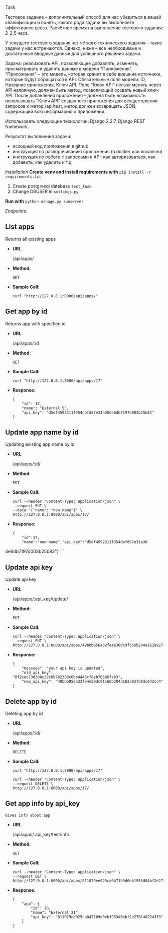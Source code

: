 *Task*

Тестовое задание – дополнительный способ для нас убедиться в вашей квалификации и понять, какого рода задачи вы выполняете эффективнее всего.
Расчётное время на выполнение тестового задания: 2-2,5 часа.

У текущего тестового задания нет чёткого технического задания – такие задачи у нас встречаются. Однако, ниже – все необходимые и достаточные вводные данные для успешного решения задачи.

Задача: реализовать API, позволяющее добавлять, изменять, просматривать и удалять данные в модели "Приложения".
"Приложения" – это модель, которая хранит в себе внешние источники, которые будут обращаться к API. Обязательные поля модели: ID, Название приложения, Ключ API. Поле "Ключ API" нельзя менять через API напрямую, должен быть метод, позволяющий создать новый ключ API.
После добавления приложения – должна быть возможность использовать "Ключ API" созданного приложения для осуществления запросов к метод /api/test, метод должен возвращать JSON, содержащий всю информацию о приложении.

Использовать следующие технологии: Django 2.2.7, Django REST framework.

Результат выполнения задачи:
- исходный код приложения в github
- инструкция по разворачиванию приложения (в docker или локально)
- инструкция по работе с запросами к API: как авторизоваться, как добавить, как удалить и т.д

*Installation*
**Create venv and install requirements with**
`pip install -r requirements.txt`

1) Create postgresql database `test_task`
2) Change DBUSER in `settings.py`

**Run with**
`python manage.py runserver`

*Endpoints:*

**List apps**
----
  Returns all existing apps

* **URL**

  /api/apps/

* **Method:**
  
  `GET` 
  

* **Sample Call:**

    `curl "http://127.0.0.1:8000/api/apps/"`

**Get app by id**
----
  Returns app with specified id

* **URL**

  /api/apps/:id

* **Method:**
  
  `GET` 
  

* **Sample Call:**

    `curl "http://127.0.0.1:8000/api/apps/17"`

* **Response:**
    ```
    {
        "id": 17,
        "name": "External 5",
        "api_key": "d5df4592311f354dafd57e31a30de6db7197d003b25b83"
    }
    ```


**Update app name by id**
----
  Updating existing app name by id

* **URL**

  /api/apps/:id/

* **Method:**
  
  `PUT` 
  

* **Sample Call:**


    ```
    curl --header "Content-Type: application/json" \
  --request PUT \
  --data '{"name": "new name"}' \
  http://127.0.0.1:8000/api/apps/17/
    ```

* **Response:**
    ```
    {
        "id":17,
        "name":"new name","api_key":"d5df4592311f354dafd57e31a30
de6db7197d003b25b83"}
    ```


**Update api key**
----
  Update api key

* **URL**

  /api/apps/:api_key/update/

* **Method:**
  
  `PUT` 
  

* **Sample Call:**


    ```
    curl --header "Content-Type: application/json" \
  --request PUT \
    http://127.0.0.1:8000/api/apps/49bbb956a32fe4e30dc9fc66b294a162a927d9dc642cc4/update/
    ```

* **Response:**
    ```
    {
        "message": "your api key is updated",
        "old_api_key": "8f2cec73d308c32c8b7b2388c0bb4445cf8eb76686fab3",
        "new_api_key": "49bbb956a32fe4e30dc9fc66b294a162a927d9dc642cc4"
    }
    ```

**Delete app by id**
----
  Deleting app by id

* **URL**

  /api/apps/:id/

* **Method:**
  
  `DELETE` 
  

* **Sample Call:**

    `curl "http://127.0.0.1:8000/api/apps/17"`

    ```
    curl --header "Content-Type: application/json" \
  --request DELETE \
    http://127.0.0.1:8000/api/apps/17/
    ```


**Get app info by api_key**
----
    Gives info about app

* **URL**

  /api/apps/:api_key/test/info

* **Method:**
  
  `GET` 
  

* **Sample Call:**


    ```
    curl --header "Content-Type: application/json" \
  --request GET \
    http://127.0.0.1:8000/api/apps/811079ee025ca0471b9d0eb1953d04bf2e270f48224333/test/info/
    ```

* **Response:**

    ```
    {
        "app": {
            "id": 18,
            "name": "External 21",
            "api_key": "811079ee025ca0471b9d0eb1953d04bf2e270f48224333"
        }
    }
    ```